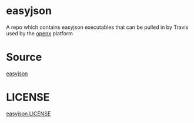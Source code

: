 # easyjson

A repo which contains easyjson executables that can be pulled in by Travis used by the [openx](https://github.com/YaleOpenLab/openx) platform

# Source

[easyjson](https://github.com/mailru/easyjson)

# LICENSE

[easyjson LICENSE](https://github.com/mailru/easyjson/blob/master/LICENSE)
